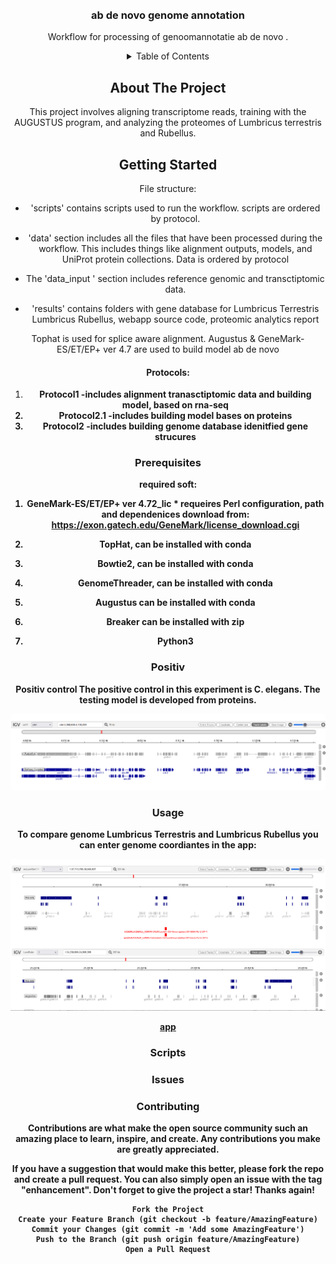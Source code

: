 
<!-- PROJECT LOGO -->
<br />
<div align="center">
  <a href="">
    <img src="">
  </a>

<h3 align="center">ab de novo genome annotation </h3>

  <p align="center">
    Workflow for processing of  genoomannotatie ab de novo .



<!-- TABLE OF CONTENTS -->
<details>
  <summary>Table of Contents</summary>
  <ol>
    <li>
      <a href="#about-the-project">About The Project</a>
      <ul>
        <li><a href="#built-with">Built With</a></li>
      </ul>
    </li>
    <li>
      <a href="#getting-started">Getting Started</a>
      <ul>
        <li><a href="#prerequisites">Prerequisites</a></li>
        <li><a href="#installation">Installation</a></li>
      </ul>
    </li>
    <li><a href="#usage">Usage</a></li>
    <li><a href="#Positiv">Positiv control</a></li>
    <li><a href="#contributing">Contributing</a></li>
    <li><a href="#Scripts">Contact</a></li>
    <li><a href="#Issues">Acknowledgments</a></li>
  </ol>
</details>



<!-- ABOUT THE PROJECT -->
## About The Project

This project involves aligning transcriptome reads, training with the AUGUSTUS program, 
and analyzing the proteomes of Lumbricus terrestris and Rubellus.





<!-- GETTING STARTED -->
## Getting Started
File structure:

- 'scripts' contains scripts used to run the workflow.
    scripts are ordered by protocol.
- 'data' section includes all the files that have been processed during the workflow. 
This includes things like alignment outputs, models, and UniProt protein collections.
Data is ordered by protocol

-  The 'data_input ' section includes reference genomic and transctiptomic data. 

- 'results' contains folders with gene database for Lumbricus Terrestris Lumbricus Rubellus,
 webapp source code, proteomic analytics report
    
Tophat  is used for splice aware alignment.
Augustus &  GeneMark-ES/ET/EP+ ver 4.7 are used to build model ab de novo

<h4>  Protocols: </h4>
  <ol>  
    <li> <strong>Protocol1 <strong>  -includes alignment tranasctiptomic data and building model, based on rna-seq</li>
    <li> <strong>Protocol2.1  <strong>-includes building model bases on proteins</li>
    <li> <strong>Protocol2 <strong> -includes building genome database idenitfied gene strucures</li>
  </ol>
  
  


### Prerequisites

required soft:

1. GeneMark-ES/ET/EP+ ver 4.72_lic *
requeires Perl configuration, path and dependenices
download from: https://exon.gatech.edu/GeneMark/license_download.cgi

2. TopHat, can be installed with conda

3. Bowtie2, can be installed with conda

4. GenomeThreader, can be installed with conda

5. Augustus can be installed with conda
6. Breaker can be installed with zip

7. Python3



### Positiv 
Positiv control
The positive control in this experiment is C. elegans. The testing model is developed from proteins.  
 
 
 <div align="center">
  <a href="https://wclumterr.netlify.app/">
    <img src="https://github.com/ProjecticumDataScience/lumbricus/blob/master/images/product-screenshot/pc.png">
  </a>

### Usage

To compare genome Lumbricus Terrestris and Lumbricus Rubellus you can enter genome coordiantes in the app:
 
 <div align="center">
  <a href="https://wclumterr.netlify.app/">
    <img src="https://github.com/ProjecticumDataScience/lumbricus/blob/master/images/product-screenshot/usage.png">
  </a>

<a href="https://genomewclumterr.netlify.app/"> app </a>

### Scripts
### Issues

### Contributing

Contributions are what make the open source community such an amazing place to learn, inspire, and create. Any contributions you make are greatly appreciated.

If you have a suggestion that would make this better, please fork the repo and create a pull request. You can also simply open an issue with the tag "enhancement". Don't forget to give the project a star! Thanks again!

    Fork the Project
    Create your Feature Branch (git checkout -b feature/AmazingFeature)
    Commit your Changes (git commit -m 'Add some AmazingFeature')
    Push to the Branch (git push origin feature/AmazingFeature)
    Open a Pull Request
